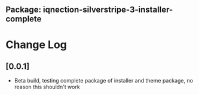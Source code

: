 ## Package: iqnection-silverstripe-3-installer-complete
# Change Log


## [0.0.1]
- Beta build, testing complete package of installer and theme package, no reason this shouldn't work